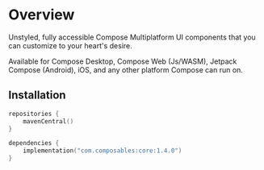 # Overview

Unstyled, fully accessible Compose Multiplatform UI components that you can customize to your heart's desire.

Available for Compose Desktop, Compose Web (Js/WASM), Jetpack Compose (Android), iOS, and any other platform Compose can run on.

## Installation

```kotlin title="build.gradle.kts"
repositories {
    mavenCentral()
}

dependencies {
    implementation("com.composables:core:1.4.0")
}
```
 
